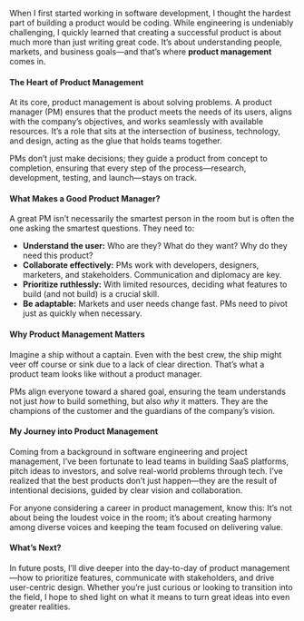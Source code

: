 
When I first started working in software development, I thought the hardest part of building a product would be coding. While engineering is undeniably challenging, I quickly learned that creating a successful product is about much more than just writing great code. It’s about understanding people, markets, and business goals—and that’s where **product management** comes in.

#### **The Heart of Product Management**

At its core, product management is about solving problems. A product manager (PM) ensures that the product meets the needs of its users, aligns with the company’s objectives, and works seamlessly with available resources. It’s a role that sits at the intersection of business, technology, and design, acting as the glue that holds teams together.

PMs don’t just make decisions; they guide a product from concept to completion, ensuring that every step of the process—research, development, testing, and launch—stays on track.

#### **What Makes a Good Product Manager?**

A great PM isn’t necessarily the smartest person in the room but is often the one asking the smartest questions. They need to:

- **Understand the user:** Who are they? What do they want? Why do they need this product?
- **Collaborate effectively:** PMs work with developers, designers, marketers, and stakeholders. Communication and diplomacy are key.
- **Prioritize ruthlessly:** With limited resources, deciding what features to build (and not build) is a crucial skill.
- **Be adaptable:** Markets and user needs change fast. PMs need to pivot just as quickly when necessary.

#### **Why Product Management Matters**

Imagine a ship without a captain. Even with the best crew, the ship might veer off course or sink due to a lack of clear direction. That’s what a product team looks like without a product manager.

PMs align everyone toward a shared goal, ensuring the team understands not just _how_ to build something, but also _why_ it matters. They are the champions of the customer and the guardians of the company’s vision.

#### **My Journey into Product Management**

Coming from a background in software engineering and project management, I’ve been fortunate to lead teams in building SaaS platforms, pitch ideas to investors, and solve real-world problems through tech. I’ve realized that the best products don’t just happen—they are the result of intentional decisions, guided by clear vision and collaboration.

For anyone considering a career in product management, know this: It’s not about being the loudest voice in the room; it’s about creating harmony among diverse voices and keeping the team focused on delivering value.

#### **What’s Next?**

In future posts, I’ll dive deeper into the day-to-day of product management—how to prioritize features, communicate with stakeholders, and drive user-centric design. Whether you’re just curious or looking to transition into the field, I hope to shed light on what it means to turn great ideas into even greater realities.